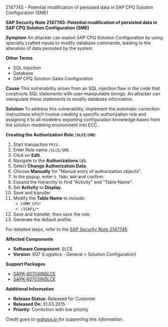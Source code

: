 2147745 - Potential modification of persisted data in SAP CPQ Solution Configuration (SME)

**SAP Security Note 2147745: Potential modification of persisted data in SAP CPQ Solution Configuration (SME)**

**Symptom**
An attacker can exploit SAP CPQ Solution Configuration by using specially crafted inputs to modify database commands, leading to the alteration of data persisted by the system.

**Other Terms**
- SQL injection
- Database
- SAP CPQ Solution Sales Configuration

**Cause**
This vulnerability arises from an SQL injection flaw in the code that constructs SQL statements with user-manipulable strings. An attacker can manipulate these statements to modify database information.

**Solution**
To address this vulnerability, implement the automatic correction instructions which involve creating a specific authorization role and assigning it to all modelers exporting configuration knowledge bases from the solution modeling environment into ECC.

**Creating the Authorization Role `/SLCE/SME`:**

1. Start transaction `PFCG`.
2. Enter Role name `/SLCE/SME`.
3. Click on **Edit**.
4. Navigate to the **Authorizations** tab.
5. Select **Change Authorization Data**.
6. Choose **Manually** for "Manual entry of authorization objects".
7. In the popup, enter `S_TABU_NAM` and confirm.
8. Expand the hierarchy to find "Activity" and "Table Name".
9. Set **Activity** to **Display**.
10. Save and transfer.
11. Modify the **Table Name** to include:
    - `COMM_CFG*`
    - `/1SAP1/*`
12. Save and transfer, then save the role.
13. Generate the default profile.

For detailed steps, refer to the [SAP Security Note 2147745](https://me.sap.com/notes/2147745).

**Affected Components**
- **Software Component**: SLCE
- **Version**: 607 (Logistics - General > Solution Configuration)

**Support Packages**
- [SAPK-60704INSLCE](https://me.sap.com/supportpackage/SAPK-60704INSLCE)
- [SAPK-60703INSLCE](https://me.sap.com/supportpackage/SAPK-60703INSLCE)

**Additional Information**
- **Release Status**: Released for Customer
- **Released On**: 31.03.2015
- **Priority**: Correction with low priority

*Credit goes to [redrays.io](https://redrays.io) for supporting this information.*
